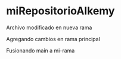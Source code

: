 # miRepositorioAlkemy


Archivo modificado en nueva rama

Agregando cambios en rama principal

Fusionando main a mi-rama